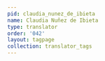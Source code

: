 ```yaml
---
pid: claudia_nunez_de_ibieta
name: Claudia Nuñez de Ibieta
type: translator
order: '042'
layout: tagpage
collection: translator_tags
---
```

